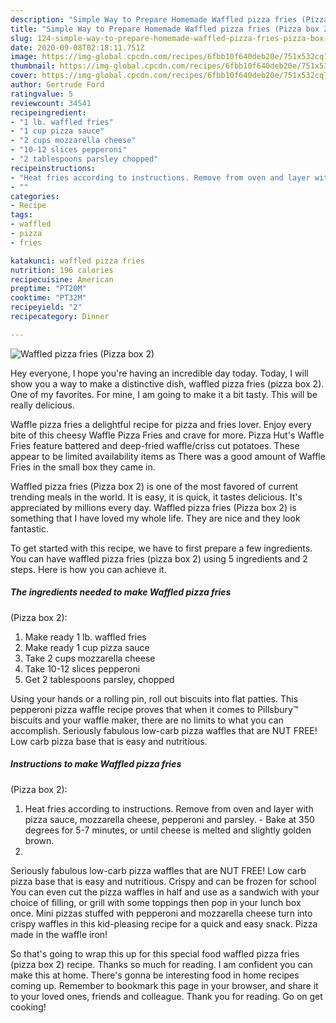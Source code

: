 ```yaml
---
description: "Simple Way to Prepare Homemade Waffled pizza fries (Pizza box 2)"
title: "Simple Way to Prepare Homemade Waffled pizza fries (Pizza box 2)"
slug: 124-simple-way-to-prepare-homemade-waffled-pizza-fries-pizza-box-2
date: 2020-09-08T02:18:11.751Z
image: https://img-global.cpcdn.com/recipes/6fbb10f640deb20e/751x532cq70/waffled-pizza-fries-pizza-box-2-recipe-main-photo.jpg
thumbnail: https://img-global.cpcdn.com/recipes/6fbb10f640deb20e/751x532cq70/waffled-pizza-fries-pizza-box-2-recipe-main-photo.jpg
cover: https://img-global.cpcdn.com/recipes/6fbb10f640deb20e/751x532cq70/waffled-pizza-fries-pizza-box-2-recipe-main-photo.jpg
author: Gertrude Ford
ratingvalue: 5
reviewcount: 34541
recipeingredient:
- "1 lb. waffled fries"
- "1 cup pizza sauce"
- "2 cups mozzarella cheese"
- "10-12 slices pepperoni"
- "2 tablespoons parsley chopped"
recipeinstructions:
- "Heat fries according to instructions. Remove from oven and layer with pizza sauce, mozzarella cheese, pepperoni and parsley. Bake at 350 degrees for 5-7 minutes, or until cheese is melted and slightly golden brown."
- ""
categories:
- Recipe
tags:
- waffled
- pizza
- fries

katakunci: waffled pizza fries 
nutrition: 196 calories
recipecuisine: American
preptime: "PT20M"
cooktime: "PT32M"
recipeyield: "2"
recipecategory: Dinner

---
```



![Waffled pizza fries
(Pizza box 2)](https://img-global.cpcdn.com/recipes/6fbb10f640deb20e/751x532cq70/waffled-pizza-fries-pizza-box-2-recipe-main-photo.jpg)

Hey everyone, I hope you're having an incredible day today. Today, I will show you a way to make a distinctive dish, waffled pizza fries
(pizza box 2). One of my favorites. For mine, I am going to make it a bit tasty. This will be really delicious.

Waffle pizza fries a delightful recipe for pizza and fries lover. Enjoy every bite of this cheesy Waffle Pizza Fries and crave for more. Pizza Hut&#39;s Waffle Fries feature battered and deep-fried waffle/criss cut potatoes. These appear to be limited availability items as There was a good amount of Waffle Fries in the small box they came in.

Waffled pizza fries
(Pizza box 2) is one of the most favored of current trending meals in the world. It is easy, it is quick, it tastes delicious. It's appreciated by millions every day. Waffled pizza fries
(Pizza box 2) is something that I have loved my whole life. They are nice and they look fantastic.


To get started with this recipe, we have to first prepare a few ingredients. You can have waffled pizza fries
(pizza box 2) using 5 ingredients and 2 steps. Here is how you can achieve it.

<!--inarticleads1-->

##### The ingredients needed to make Waffled pizza fries
(Pizza box 2):

1. Make ready 1 lb. waffled fries
1. Make ready 1 cup pizza sauce
1. Take 2 cups mozzarella cheese
1. Take 10-12 slices pepperoni
1. Get 2 tablespoons parsley, chopped


Using your hands or a rolling pin, roll out biscuits into flat patties. This pepperoni pizza waffle recipe proves that when it comes to Pillsbury™ biscuits and your waffle maker, there are no limits to what you can accomplish. Seriously fabulous low-carb pizza waffles that are NUT FREE! Low carb pizza base that is easy and nutritious. 

<!--inarticleads2-->

##### Instructions to make Waffled pizza fries
(Pizza box 2):

1. Heat fries according to instructions. Remove from oven and layer with pizza sauce, mozzarella cheese, pepperoni and parsley. - Bake at 350 degrees for 5-7 minutes, or until cheese is melted and slightly golden brown.
1. 


Seriously fabulous low-carb pizza waffles that are NUT FREE! Low carb pizza base that is easy and nutritious. Crispy and can be frozen for school You can even cut the pizza waffles in half and use as a sandwich with your choice of filling, or grill with some toppings then pop in your lunch box once. Mini pizzas stuffed with pepperoni and mozzarella cheese turn into crispy waffles in this kid-pleasing recipe for a quick and easy snack. Pizza made in the waffle iron! 

So that's going to wrap this up for this special food waffled pizza fries
(pizza box 2) recipe. Thanks so much for reading. I am confident you can make this at home. There's gonna be interesting food in home recipes coming up. Remember to bookmark this page in your browser, and share it to your loved ones, friends and colleague. Thank you for reading. Go on get cooking!
